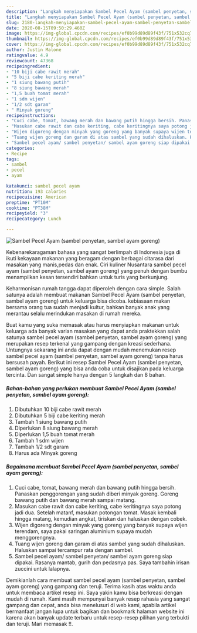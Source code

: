 ```yaml
---
description: "Langkah menyiapakan Sambel Pecel Ayam (sambel penyetan, sambel ayam goreng) minggu ini"
title: "Langkah menyiapakan Sambel Pecel Ayam (sambel penyetan, sambel ayam goreng) minggu ini"
slug: 2180-langkah-menyiapakan-sambel-pecel-ayam-sambel-penyetan-sambel-ayam-goreng-minggu-ini
date: 2020-08-15T09:50:29.460Z
image: https://img-global.cpcdn.com/recipes/ef0b99d89d89f43f/751x532cq70/sambel-pecel-ayam-sambel-penyetan-sambel-ayam-goreng-foto-resep-utama.jpg
thumbnail: https://img-global.cpcdn.com/recipes/ef0b99d89d89f43f/751x532cq70/sambel-pecel-ayam-sambel-penyetan-sambel-ayam-goreng-foto-resep-utama.jpg
cover: https://img-global.cpcdn.com/recipes/ef0b99d89d89f43f/751x532cq70/sambel-pecel-ayam-sambel-penyetan-sambel-ayam-goreng-foto-resep-utama.jpg
author: Justin Malone
ratingvalue: 4.9
reviewcount: 47368
recipeingredient:
- "10 biji cabe rawit merah"
- "5 biji cabe keriting merah"
- "1 siung bawang putih"
- "8 siung bawang merah"
- "1,5 buah tomat merah"
- "1 sdm wijen"
- "1/2 sdt garam"
- " Minyak goreng"
recipeinstructions:
- "Cuci cabe, tomat, bawang merah dan bawang putih hingga bersih. Panaskan penggorengan yang sudah diberi minyak goreng. Goreng bawang putih dan bawang merah sampai matang."
- "Masukan cabe rawit dan cabe keriting, cabe keritingnya saya potong jadi dua. Setelah matanf, masukan potongan tomat. Masak kembali hingga matang, kemudian angkat, tiriskan dan haluskan dengan cobek."
- "Wijen digoreng dengan minyak yang goreng yang banyak supaya wijen terendam, saya pakai saringan aluminium supaya mudah menggorengnya."
- "Tuang wijen goreng dan garam di atas sambel yang sudah dihaluskan. Haluskan sampai tercampur rata dengan sambel."
- "Sambel pecel ayam/ sambel penyetan/ sambel ayam goreng siap dipakai. Rasanya mantab, gurih dan pedasnya pas. Saya tambahin irisan zuccini untuk lalapnya."
categories:
- Recipe
tags:
- sambel
- pecel
- ayam

katakunci: sambel pecel ayam 
nutrition: 193 calories
recipecuisine: American
preptime: "PT10M"
cooktime: "PT38M"
recipeyield: "3"
recipecategory: Lunch

---
```



![Sambel Pecel Ayam (sambel penyetan, sambel ayam goreng)](https://img-global.cpcdn.com/recipes/ef0b99d89d89f43f/751x532cq70/sambel-pecel-ayam-sambel-penyetan-sambel-ayam-goreng-foto-resep-utama.jpg)

Kebenarekaragaman bahasa yang sangat berlimpah di Indonesia juga di ikuti kekayaan makanan yang beragam dengan berbagai citarasa dari masakan yang manis,pedas dan enak. Ciri kuliner Nusantara sambel pecel ayam (sambel penyetan, sambel ayam goreng) yang penuh dengan bumbu menampilkan kesan tersendiri bahkan untuk turis yang berkunjung.


Keharmonisan rumah tangga dapat diperoleh dengan cara simple. Salah satunya adalah membuat makanan Sambel Pecel Ayam (sambel penyetan, sambel ayam goreng) untuk keluarga bisa dicoba. kebiasaan makan bersama orang tua sudah menjadi kultur, bahkan banyak anak yang merantau selalu merindukan masakan di rumah mereka.



Buat kamu yang suka memasak atau harus menyiapkan makanan untuk keluarga ada banyak varian masakan yang dapat anda praktekkan salah satunya sambel pecel ayam (sambel penyetan, sambel ayam goreng) yang merupakan resep terkenal yang gampang dengan kreasi sederhana. Untungnya sekarang ini anda dapat dengan mudah menemukan resep sambel pecel ayam (sambel penyetan, sambel ayam goreng) tanpa harus bersusah payah.
Berikut ini resep Sambel Pecel Ayam (sambel penyetan, sambel ayam goreng) yang bisa anda coba untuk disajikan pada keluarga tercinta. Dan sangat simple hanya dengan 5 langkah dan 8 bahan.


<!--inarticleads1-->

##### Bahan-bahan yang perlukan membuat Sambel Pecel Ayam (sambel penyetan, sambel ayam goreng):

1. Dibutuhkan 10 biji cabe rawit merah
1. Dibutuhkan 5 biji cabe keriting merah
1. Tambah 1 siung bawang putih
1. Diperlukan 8 siung bawang merah
1. Diperlukan 1,5 buah tomat merah
1. Tambah 1 sdm wijen
1. Tambah 1/2 sdt garam
1. Harus ada  Minyak goreng




<!--inarticleads2-->

##### Bagaimana membuat  Sambel Pecel Ayam (sambel penyetan, sambel ayam goreng):

1. Cuci cabe, tomat, bawang merah dan bawang putih hingga bersih. Panaskan penggorengan yang sudah diberi minyak goreng. Goreng bawang putih dan bawang merah sampai matang.
1. Masukan cabe rawit dan cabe keriting, cabe keritingnya saya potong jadi dua. Setelah matanf, masukan potongan tomat. Masak kembali hingga matang, kemudian angkat, tiriskan dan haluskan dengan cobek.
1. Wijen digoreng dengan minyak yang goreng yang banyak supaya wijen terendam, saya pakai saringan aluminium supaya mudah menggorengnya.
1. Tuang wijen goreng dan garam di atas sambel yang sudah dihaluskan. Haluskan sampai tercampur rata dengan sambel.
1. Sambel pecel ayam/ sambel penyetan/ sambel ayam goreng siap dipakai. Rasanya mantab, gurih dan pedasnya pas. Saya tambahin irisan zuccini untuk lalapnya.




Demikianlah cara membuat sambel pecel ayam (sambel penyetan, sambel ayam goreng) yang gampang dan teruji. Terima kasih atas waktu anda untuk membaca artikel resep ini. Saya yakin kamu bisa berkreasi dengan mudah di rumah. Kami masih mempunyai banyak resep rahasia yang sangat gampang dan cepat, anda bisa menelusuri di web kami, apabila artikel bermanfaat jangan lupa untuk bagikan dan bookmark halaman website ini karena akan banyak update terbaru untuk resep-resep pilihan yang terbukti dan teruji. Mari memasak !!. 
